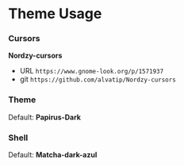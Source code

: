 # Theme Usage

### Cursors

**Nordzy-cursors**
- URL `https://www.gnome-look.org/p/1571937`
- git `https://github.com/alvatip/Nordzy-cursors` 

### Theme

Default: **Papirus-Dark**

### Shell

Default: **Matcha-dark-azul**
